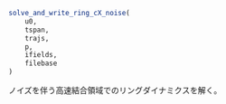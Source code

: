 ```julia
solve_and_write_ring_cX_noise(
    u0,
    tspan,
    trajs,
    p,
    ifields,
    filebase
)

```

ノイズを伴う高速結合領域でのリングダイナミクスを解く。
